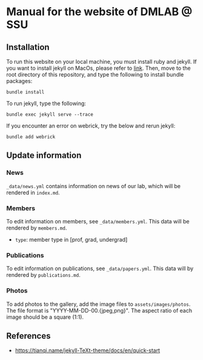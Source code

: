 # Manual for the website of DMLAB @ SSU

## Installation
To run this website on your local machine, you must install ruby and jekyll. 
If you want to install jekyll on MacOs, please refer to [link](https://jekyllrb.com/docs/installation/macos/).
Then, move to the root directory of this repository, and type the following to install bundle packages:
```
bundle install
```

To run jekyll, type the following:
```
bundle exec jekyll serve --trace
```

If you encounter an error on webrick, try the below and rerun jekyll:
```
bundle add webrick
```

## Update information
### News
`_data/news.yml` contains information on news of our lab, which will be rendered in `index.md`.

### Members
To edit information on members, see `_data/members.yml`. This data will be rendered by `members.md`.
- `type`: member type in [prof, grad, undergrad]

### Publications
To edit information on publications, see `_data/papers.yml`. This data will by rendered by `publications.md`.

### Photos
To add photos to the gallery, add the image files to `assets/images/photos`. The file format is "YYYY-MM-DD-00.{jpeg,png}". The aspect ratio of each image should be a square (1:1).

## References
* https://tianqi.name/jekyll-TeXt-theme/docs/en/quick-start

